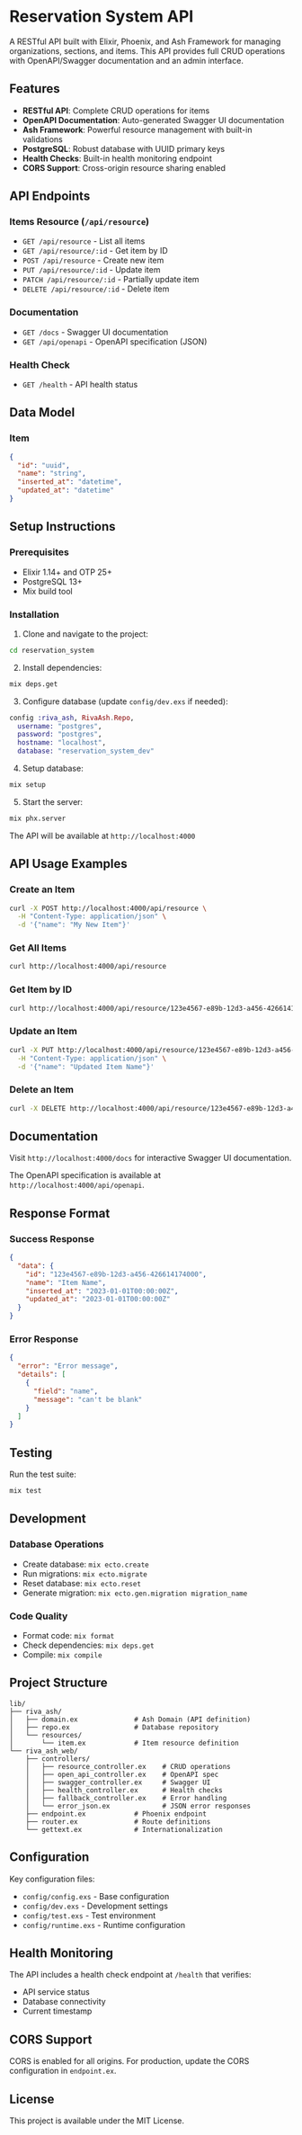 # Reservation System API

A RESTful API built with Elixir, Phoenix, and Ash Framework for managing organizations, sections, and items. This API provides full CRUD operations with OpenAPI/Swagger documentation and an admin interface.

## Features

- **RESTful API**: Complete CRUD operations for items
- **OpenAPI Documentation**: Auto-generated Swagger UI documentation
- **Ash Framework**: Powerful resource management with built-in validations
- **PostgreSQL**: Robust database with UUID primary keys
- **Health Checks**: Built-in health monitoring endpoint
- **CORS Support**: Cross-origin resource sharing enabled

## API Endpoints

### Items Resource (`/api/resource`)

- `GET /api/resource` - List all items
- `GET /api/resource/:id` - Get item by ID
- `POST /api/resource` - Create new item
- `PUT /api/resource/:id` - Update item
- `PATCH /api/resource/:id` - Partially update item
- `DELETE /api/resource/:id` - Delete item

### Documentation

- `GET /docs` - Swagger UI documentation
- `GET /api/openapi` - OpenAPI specification (JSON)

### Health Check

- `GET /health` - API health status

## Data Model

### Item

```json
{
  "id": "uuid",
  "name": "string",
  "inserted_at": "datetime",
  "updated_at": "datetime"
}
```

## Setup Instructions

### Prerequisites

- Elixir 1.14+ and OTP 25+
- PostgreSQL 13+
- Mix build tool

### Installation

1. Clone and navigate to the project:
```bash
cd reservation_system
```

2. Install dependencies:
```bash
mix deps.get
```

3. Configure database (update `config/dev.exs` if needed):
```elixir
config :riva_ash, RivaAsh.Repo,
  username: "postgres",
  password: "postgres",
  hostname: "localhost",
  database: "reservation_system_dev"
```

4. Setup database:
```bash
mix setup
```

5. Start the server:
```bash
mix phx.server
```

The API will be available at `http://localhost:4000`

## API Usage Examples

### Create an Item

```bash
curl -X POST http://localhost:4000/api/resource \
  -H "Content-Type: application/json" \
  -d '{"name": "My New Item"}'
```

### Get All Items

```bash
curl http://localhost:4000/api/resource
```

### Get Item by ID

```bash
curl http://localhost:4000/api/resource/123e4567-e89b-12d3-a456-426614174000
```

### Update an Item

```bash
curl -X PUT http://localhost:4000/api/resource/123e4567-e89b-12d3-a456-426614174000 \
  -H "Content-Type: application/json" \
  -d '{"name": "Updated Item Name"}'
```

### Delete an Item

```bash
curl -X DELETE http://localhost:4000/api/resource/123e4567-e89b-12d3-a456-426614174000
```

## Documentation

Visit `http://localhost:4000/docs` for interactive Swagger UI documentation.

The OpenAPI specification is available at `http://localhost:4000/api/openapi`.

## Response Format

### Success Response

```json
{
  "data": {
    "id": "123e4567-e89b-12d3-a456-426614174000",
    "name": "Item Name",
    "inserted_at": "2023-01-01T00:00:00Z",
    "updated_at": "2023-01-01T00:00:00Z"
  }
}
```

### Error Response

```json
{
  "error": "Error message",
  "details": [
    {
      "field": "name",
      "message": "can't be blank"
    }
  ]
}
```

## Testing

Run the test suite:

```bash
mix test
```

## Development

### Database Operations

- Create database: `mix ecto.create`
- Run migrations: `mix ecto.migrate`
- Reset database: `mix ecto.reset`
- Generate migration: `mix ecto.gen.migration migration_name`

### Code Quality

- Format code: `mix format`
- Check dependencies: `mix deps.get`
- Compile: `mix compile`

## Project Structure

```
lib/
├── riva_ash/
│   ├── domain.ex              # Ash Domain (API definition)
│   ├── repo.ex                # Database repository
│   └── resources/
│       └── item.ex            # Item resource definition
└── riva_ash_web/
    ├── controllers/
    │   ├── resource_controller.ex    # CRUD operations
    │   ├── open_api_controller.ex    # OpenAPI spec
    │   ├── swagger_controller.ex     # Swagger UI
    │   ├── health_controller.ex      # Health checks
    │   ├── fallback_controller.ex    # Error handling
    │   └── error_json.ex             # JSON error responses
    ├── endpoint.ex            # Phoenix endpoint
    ├── router.ex              # Route definitions
    └── gettext.ex             # Internationalization
```

## Configuration

Key configuration files:

- `config/config.exs` - Base configuration
- `config/dev.exs` - Development settings
- `config/test.exs` - Test environment
- `config/runtime.exs` - Runtime configuration

## Health Monitoring

The API includes a health check endpoint at `/health` that verifies:

- API service status
- Database connectivity
- Current timestamp

## CORS Support

CORS is enabled for all origins. For production, update the CORS configuration in `endpoint.ex`.

## License

This project is available under the MIT License.
